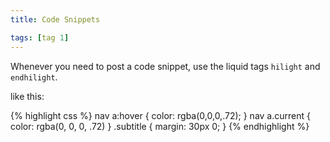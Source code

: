 ```yaml
---
title: Code Snippets

tags: [tag 1]
---
```


Whenever you need to post a code snippet, use the liquid tags `hilight` and `endhilight`.

<!--more-->

like this:

{% highlight css %}
nav a:hover {
  color: rgba(0,0,0,.72);
}
nav a.current {
  color: rgba(0, 0, 0, .72)
}
.subtitle {
  margin: 30px 0;
}
{% endhighlight %}
